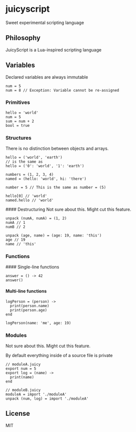 # juicyscript

Sweet experimental scripting language

## Philosophy

JuicyScript is a Lua-inspired scripting language

## Variables

Declared variables are always immutable

```
num = 5
num = 8 // Exception: Variable cannot be re-assigned
```

### Primitives

```
hello = 'world'
num = 5
sum = num + 2
bool = true
```

### Structures

There is no distinction between objects and arrays.

```
hello = ('world', 'earth')
// is the same as
hello = ('0': 'world', '1': 'earth')
```

```
numbers = (1, 2, 3, 4)
named = (hello: 'world', hi: 'there')

number = 5 // This is the same as number = (5)

hello[0] // 'world'
named.hello // 'world'
```

#### Destructuring
Not sure about this. Might cut this feature.

```
unpack (numA, numA) = (1, 2)
numA // 1
numB // 2
```

```
unpack (age, name) = (age: 19, name: 'this')
age // 19
name // 'this'
```

### Functions

#### Single-line functions

```
answer = () -> 42
answer()
```

#### Multi-line functions

```
logPerson = (person) ->
  print(person.name)
  print(person.age)
end

logPerson(name: 'me', age: 19)
```

### Modules

Not sure about this. Might cut this feature.

By default everything inside of a source file is private

```
// moduleA.juicy
export num = 5
export log = (name) ->
  print(name)
end
```

```
// moduleB.juicy
moduleA = import './moduleA'
unpack (num, log) = import './moduleA'
```

## License

MIT
